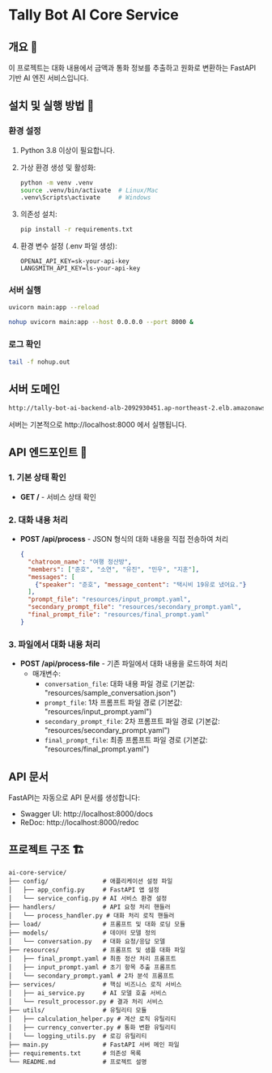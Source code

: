 # Tally Bot AI Core Service

## 개요 🌟

이 프로젝트는 대화 내용에서 금액과 통화 정보를 추출하고 원화로 변환하는 FastAPI 기반 AI 엔진 서비스입니다.

## 설치 및 실행 방법 🚀

### 환경 설정

1. Python 3.8 이상이 필요합니다.
2. 가상 환경 생성 및 활성화:
   ```bash
   python -m venv .venv
   source .venv/bin/activate  # Linux/Mac
   .venv\Scripts\activate     # Windows
   ```

3. 의존성 설치:
   ```bash
   pip install -r requirements.txt
   ```

4. 환경 변수 설정 (.env 파일 생성):
   ```
   OPENAI_API_KEY=sk-your-api-key
   LANGSMITH_API_KEY=ls-your-api-key
   ```

### 서버 실행

```bash
uvicorn main:app --reload

nohup uvicorn main:app --host 0.0.0.0 --port 8000 &
```

### 로그 확인

```bash
tail -f nohup.out
```

## 서버 도메인

```bash
http://tally-bot-ai-backend-alb-2092930451.ap-northeast-2.elb.amazonaws.com/api/process
```

서버는 기본적으로 http://localhost:8000 에서 실행됩니다.


## API 엔드포인트 📡

### 1. 기본 상태 확인
- **GET /** - 서비스 상태 확인

### 2. 대화 내용 처리
- **POST /api/process** - JSON 형식의 대화 내용을 직접 전송하여 처리
  ```json
  {
    "chatroom_name": "여행 정산방",
    "members": ["준호", "소연", "유진", "민우", "지훈"],
    "messages": [
      {"speaker": "준호", "message_content": "택시비 19유로 냈어요."}
    ],
    "prompt_file": "resources/input_prompt.yaml",
    "secondary_prompt_file": "resources/secondary_prompt.yaml",
    "final_prompt_file": "resources/final_prompt.yaml"
  }
  ```

### 3. 파일에서 대화 내용 처리
- **POST /api/process-file** - 기존 파일에서 대화 내용을 로드하여 처리
  - 매개변수:
    - `conversation_file`: 대화 내용 파일 경로 (기본값: "resources/sample_conversation.json")
    - `prompt_file`: 1차 프롬프트 파일 경로 (기본값: "resources/input_prompt.yaml")
    - `secondary_prompt_file`: 2차 프롬프트 파일 경로 (기본값: "resources/secondary_prompt.yaml")
    - `final_prompt_file`: 최종 프롬프트 파일 경로 (기본값: "resources/final_prompt.yaml")

## API 문서

FastAPI는 자동으로 API 문서를 생성합니다:
- Swagger UI: http://localhost:8000/docs
- ReDoc: http://localhost:8000/redoc

## 프로젝트 구조 🏗️

```text
ai-core-service/
├── config/               # 애플리케이션 설정 파일
│   ├── app_config.py     # FastAPI 앱 설정
│   └── service_config.py # AI 서비스 환경 설정
├── handlers/             # API 요청 처리 핸들러
│   └── process_handler.py # 대화 처리 로직 핸들러
├── load/                 # 프롬프트 및 대화 로딩 모듈
├── models/               # 데이터 모델 정의
│   └── conversation.py   # 대화 요청/응답 모델
├── resources/            # 프롬프트 및 샘플 대화 파일
│   ├── final_prompt.yaml # 최종 정산 처리 프롬프트
│   ├── input_prompt.yaml # 초기 항목 추출 프롬프트
│   └── secondary_prompt.yaml # 2차 분석 프롬프트
├── services/             # 핵심 비즈니스 로직 서비스
│   ├── ai_service.py     # AI 모델 호출 서비스
│   └── result_processor.py # 결과 처리 서비스 
├── utils/                # 유틸리티 모듈
│   ├── calculation_helper.py # 계산 로직 유틸리티
│   ├── currency_converter.py # 통화 변환 유틸리티
│   └── logging_utils.py  # 로깅 유틸리티
├── main.py               # FastAPI 서버 메인 파일
├── requirements.txt      # 의존성 목록
└── README.md             # 프로젝트 설명
```
